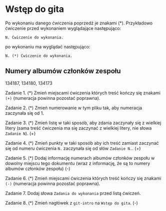 # Wstęp do gita

Po wykonaniu danego ćwiczenia poprzedź je znakami (*).
Przykładowo ćwiczenie przed wykonaniem wyglądające następująco:
```
N. Ćwiczenie do wykonania.
```
po wykonaniu ma wyglądać następująco:
```
N. (*) Ćwiczenie do wykonania.
```



## Numery albumów członków zespołu

134187, 134180, 134173


Zadanie 1. (\*) Zmień miejscami ćwiczenia których treść kończy się znakami `(+)` (numeracja powinna pozostać poprawna).

Zadanie 2. (\*) Zmień numerowanie w tym pliku tak, aby numeracja zaczynała się od 1.

Zadanie 3. (\*) Zmień listę w taki sposób, aby zdania zaczynały się z wielkiej litery (sama treść ćwiczenia ma się zaczynać z wielkiej litery, nie słowa `Zadanie N`). (+)

Zadanie 4. (\*) Zmień punkty w taki sposób aby ich treść zamiast zaczynać się od numeru ćwiczenia `N.` zaczynała się od słów `Zadanie N.`. (+)

Zadanie 5. (\*) Dodaj informację numerach albumów członków zespołu w dowolny miejscu tego dokumentu (wraz z informację, że są to numery albumów członków zespołu) (-)

Zadanie 6. (\*) Zmień miejscami ćwiczenia których treść kończy się znakami `(-)` (numeracja powinna pozostać poprawna).

Zadanie 7. Dodaj słowa `Zadania do wykonania` przed listą ćwiczeń.

Zadanie 8. (\*) Zmień nagłówek z `git-intro` na `Wstęp do gita`. (-)

